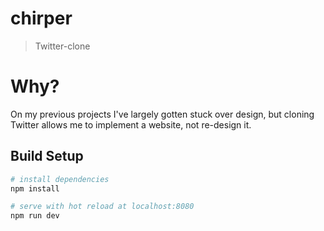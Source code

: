 # chirper

> Twitter-clone

# Why?
On my previous projects I've largely gotten stuck over design, but cloning Twitter allows me to implement a website, not re-design it.

## Build Setup

``` bash
# install dependencies
npm install

# serve with hot reload at localhost:8080
npm run dev
```
